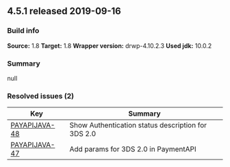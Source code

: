 ## 4.5.1 released 2019-09-16 
### Build info 
**Source:** 1.8 
**Target:** 1.8 
**Wrapper version:** drwp-4.10.2.3 
**Used jdk:** 10.0.2

### Summary 
null
### Resolved issues (2) 
|Key|Summary| 
|---|---|
|[PAYAPIJAVA-48](https://jira.int.payments.worldline.com/browse/PAYAPIJAVA-48)|Show Authentication status description for 3DS 2.0|
|[PAYAPIJAVA-47](https://jira.int.payments.worldline.com/browse/PAYAPIJAVA-47)|Add params for 3DS 2.0 in PaymentAPI|

